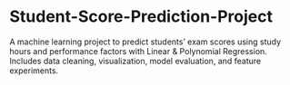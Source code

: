 # Student-Score-Prediction-Project
A machine learning project to predict students’ exam scores using study hours and performance factors with Linear &amp; Polynomial Regression. Includes data cleaning, visualization, model evaluation, and feature experiments.

